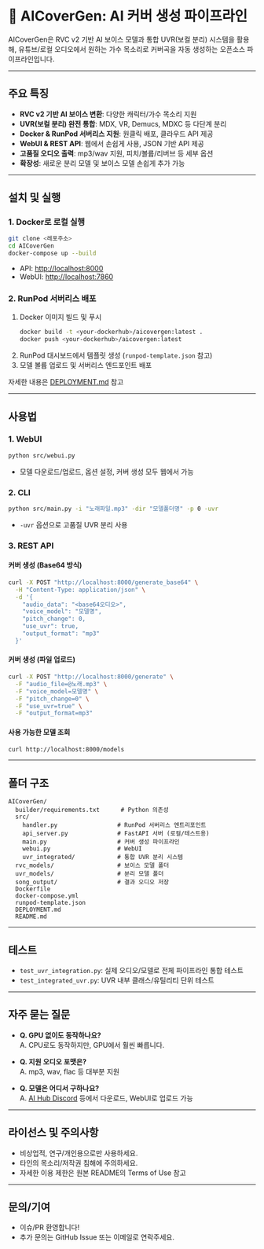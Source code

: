 # 🎤 AICoverGen: AI 커버 생성 파이프라인

AICoverGen은 RVC v2 기반 AI 보이스 모델과 통합 UVR(보컬 분리) 시스템을 활용해, 유튜브/로컬 오디오에서 원하는 가수 목소리로 커버곡을 자동 생성하는 오픈소스 파이프라인입니다.

---

## 주요 특징

- **RVC v2 기반 AI 보이스 변환**: 다양한 캐릭터/가수 목소리 지원
- **UVR(보컬 분리) 완전 통합**: MDX, VR, Demucs, MDXC 등 다단계 분리
- **Docker & RunPod 서버리스 지원**: 원클릭 배포, 클라우드 API 제공
- **WebUI & REST API**: 웹에서 손쉽게 사용, JSON 기반 API 제공
- **고품질 오디오 출력**: mp3/wav 지원, 피치/볼륨/리버브 등 세부 옵션
- **확장성**: 새로운 분리 모델 및 보이스 모델 손쉽게 추가 가능

---

## 설치 및 실행

### 1. Docker로 로컬 실행

```bash
git clone <레포주소>
cd AICoverGen
docker-compose up --build
```
- API: [http://localhost:8000](http://localhost:8000)
- WebUI: [http://localhost:7860](http://localhost:7860)

### 2. RunPod 서버리스 배포

1. Docker 이미지 빌드 및 푸시
    ```bash
    docker build -t <your-dockerhub>/aicovergen:latest .
    docker push <your-dockerhub>/aicovergen:latest
    ```
2. RunPod 대시보드에서 템플릿 생성 (`runpod-template.json` 참고)
3. 모델 볼륨 업로드 및 서버리스 엔드포인트 배포

자세한 내용은 [DEPLOYMENT.md](DEPLOYMENT.md) 참고

---

## 사용법

### 1. WebUI

```bash
python src/webui.py
```
- 모델 다운로드/업로드, 옵션 설정, 커버 생성 모두 웹에서 가능

### 2. CLI

```bash
python src/main.py -i "노래파일.mp3" -dir "모델폴더명" -p 0 -uvr
```
- `-uvr` 옵션으로 고품질 UVR 분리 사용

### 3. REST API

#### 커버 생성 (Base64 방식)
```bash
curl -X POST "http://localhost:8000/generate_base64" \
  -H "Content-Type: application/json" \
  -d '{
    "audio_data": "<base64오디오>",
    "voice_model": "모델명",
    "pitch_change": 0,
    "use_uvr": true,
    "output_format": "mp3"
  }'
```

#### 커버 생성 (파일 업로드)
```bash
curl -X POST "http://localhost:8000/generate" \
  -F "audio_file=@노래.mp3" \
  -F "voice_model=모델명" \
  -F "pitch_change=0" \
  -F "use_uvr=true" \
  -F "output_format=mp3"
```

#### 사용 가능한 모델 조회
```bash
curl http://localhost:8000/models
```

---

## 폴더 구조

```
AICoverGen/
  builder/requirements.txt      # Python 의존성
  src/
    handler.py                 # RunPod 서버리스 엔트리포인트
    api_server.py              # FastAPI 서버 (로컬/테스트용)
    main.py                    # 커버 생성 파이프라인
    webui.py                   # WebUI
    uvr_integrated/            # 통합 UVR 분리 시스템
  rvc_models/                  # 보이스 모델 폴더
  uvr_models/                  # 분리 모델 폴더
  song_output/                 # 결과 오디오 저장
  Dockerfile
  docker-compose.yml
  runpod-template.json
  DEPLOYMENT.md
  README.md
```

---

## 테스트

- `test_uvr_integration.py`: 실제 오디오/모델로 전체 파이프라인 통합 테스트
- `test_integrated_uvr.py`: UVR 내부 클래스/유틸리티 단위 테스트

---

## 자주 묻는 질문

- **Q. GPU 없이도 동작하나요?**  
  A. CPU로도 동작하지만, GPU에서 훨씬 빠릅니다.

- **Q. 지원 오디오 포맷은?**  
  A. mp3, wav, flac 등 대부분 지원

- **Q. 모델은 어디서 구하나요?**  
  A. [AI Hub Discord](https://discord.gg/aihub) 등에서 다운로드, WebUI로 업로드 가능

---

## 라이선스 및 주의사항

- 비상업적, 연구/개인용으로만 사용하세요.
- 타인의 목소리/저작권 침해에 주의하세요.
- 자세한 이용 제한은 원본 README의 Terms of Use 참고

---

## 문의/기여

- 이슈/PR 환영합니다!
- 추가 문의는 GitHub Issue 또는 이메일로 연락주세요.
